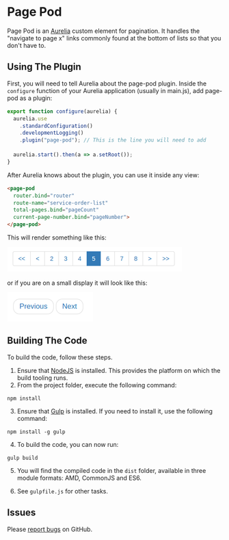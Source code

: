 # Page Pod

Page Pod is an [Aurelia](http://aurelia.io/) custom element for pagination. It handles the "navigate to page x" links commonly found at the bottom of lists so that you don't have to.

## Using The Plugin

First, you will need to tell Aurelia about the page-pod plugin. Inside the `configure` function of your Aurelia application (usually in main.js), add page-pod as a plugin:

```javascript
export function configure(aurelia) {
  aurelia.use
    .standardConfiguration()
    .developmentLogging()
    .plugin("page-pod"); // This is the line you will need to add

  aurelia.start().then(a => a.setRoot());
}
```

After Aurelia knows about the plugin, you can use it inside any view:

```html
<page-pod
  router.bind="router"
  route-name="service-order-list"
  total-pages.bind="pageCount"
  current-page-number.bind="pageNumber">
</page-pod>
```

This will render something like this:

![Page Pod Large](./img/large.png)

or if you are on a small display it will look like this:

![Page Pod Small](./img/small.png)

## Building The Code

To build the code, follow these steps.

1. Ensure that [NodeJS](http://nodejs.org/) is installed. This provides the platform on which the build tooling runs.
2. From the project folder, execute the following command:

  ```shell
  npm install
  ```
3. Ensure that [Gulp](http://gulpjs.com/) is installed. If you need to install it, use the following command:

  ```shell
  npm install -g gulp
  ```
4. To build the code, you can now run:

  ```shell
  gulp build
  ```
5. You will find the compiled code in the `dist` folder, available in three module formats: AMD, CommonJS and ES6.

6. See `gulpfile.js` for other tasks.

## Issues

Please [report bugs](https://github.com/cusi-dev/page-pod/issues) on GitHub.

